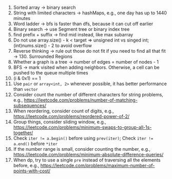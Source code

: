 1. Sorted array -> binary search
2. String with limited characters -> hashMaps, e.g., one day has up to 1440 minutes
3. Word ladder -> bfs is faster than dfs, because it can cut off earlier
4. Binary search -> use Segment tree or binary index tree
5. find prefix + suffix -> find mid instead, like max subarray
6. Do not use array.size() - k < target => unsigned int vs singed int; (int)nums.size() - 2 to avoid overflow
7. Reverse thinking -> rule out those do not fit if you need to find all that fit -> 130. Surrounded Regions
8. Whether a graph is a tree -> number of edges = number of nodes - 1
9. BFS -> mark visited when adding neighbors. Otherwise, a cell can be pushed to the queue multiple times
10. (i & 0x1) == 1
11. Use `pair` or `array<int, 2>` whenever possible, it has better performance than `vector`
12. Consider count the number of different characters for string problems, e.g., https://leetcode.com/problems/number-of-matching-subsequences/
13. When reordering, consider count of digits, e.g., https://leetcode.com/problems/reordered-power-of-2/
14. Group things, consider sliding window, e.g., https://leetcode.com/problems/minimum-swaps-to-group-all-1s-together/
15. Check `iter != a.begin()` before using `prev(iter)`; Check `iter != a.end()` before `*iter`
16. If the number range is small, consider counting the number, e.g., https://leetcode.com/problems/minimum-absolute-difference-queries/
17. When dp, try to use a single `pre` instead of traversing all the elements before, e.g., https://leetcode.com/problems/maximum-number-of-points-with-cost/